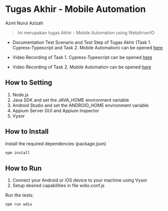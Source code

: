 # Tugas Akhir - Mobile Automation

Azmi Nurul Azizah

> Ini merupakan tugas Akhir - Mobile Automation using WebdriverIO

* Documentation Test Scenario and Test Step of Tugas Akhir (Task 1. Cypress-Typescript and Task 2. Mobile Automation) can be opened [here](https://docs.google.com/spreadsheets/d/1PhzHMWjmlnlW5VGNQyoUxwpF2zy_bPAdW9aqkJ5icTI/edit#gid=1581509478)

* Video Recording of Task 1. Cypress-Typescript can be opened [here](https://drive.google.com/file/d/1-CK-D043RwqrCs3SyBdN91Flu6vodHfD/view?usp=drive_link)

* Video Recording of Task 2. Mobile Automation can be opened [here](https://drive.google.com/file/d/13cKe5Ysikl79etrhPjh1LqImSbKzX9bG/view?usp=drive_link)


## How to Setting

1. Node.js
2. Java SDK and set the JAVA_HOME environment variable
3. Android Studio and set the ANDROID_HOME environment variable
4. Appium Server GUI and Appium Inspector
5. Vysor


## How to Install

Install the required dependencies (package.json)

```sh
npm install
```

## How to Run

1. Connect your Android or iOS device to your machine using Vysor
2. Setup desired capabilities in file wdio.conf.js

Run the tests:

```sh
npm run wdio
```








